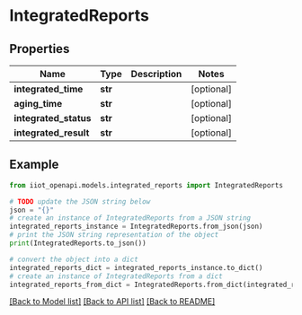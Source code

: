 # IntegratedReports


## Properties

Name | Type | Description | Notes
------------ | ------------- | ------------- | -------------
**integrated_time** | **str** |  | [optional] 
**aging_time** | **str** |  | [optional] 
**integrated_status** | **str** |  | [optional] 
**integrated_result** | **str** |  | [optional] 

## Example

```python
from iiot_openapi.models.integrated_reports import IntegratedReports

# TODO update the JSON string below
json = "{}"
# create an instance of IntegratedReports from a JSON string
integrated_reports_instance = IntegratedReports.from_json(json)
# print the JSON string representation of the object
print(IntegratedReports.to_json())

# convert the object into a dict
integrated_reports_dict = integrated_reports_instance.to_dict()
# create an instance of IntegratedReports from a dict
integrated_reports_from_dict = IntegratedReports.from_dict(integrated_reports_dict)
```
[[Back to Model list]](../README.md#documentation-for-models) [[Back to API list]](../README.md#documentation-for-api-endpoints) [[Back to README]](../README.md)



